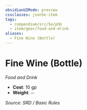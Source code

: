 ```yaml
---
obsidianUIMode: preview
cssclasses: json5e-item
tags:
  - compendium/src/5e/phb
  - item/gear/food-and-drink
aliases:
  - Fine Wine (Bottle)
---
```

# Fine Wine (Bottle)
*Food and Drink*  

- **Cost**: 10 gp
- **Weight**: ⏤

*Source: SRD / Basic Rules*